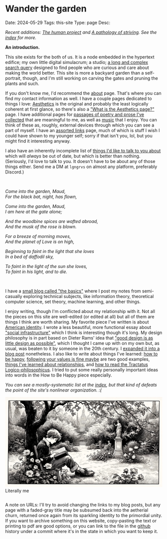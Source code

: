 # Wander the garden
Date: 2024-05-29
Tags: this-site
Type: page
Desc: 

*Recent additions: [The human project](/the-human-project) and [A pathology of striving](/striving). See the [index](/index) for more.*

**An introduction.** 

This site exists for the both of us. It is a node embedded in the hypertext edifice; my own little digital simulacrum; a studio; [a long and complex search query](https://www.henrikkarlsson.xyz/p/search-query) designed to find people who are curious and care about making the world better. This site is more a backyard garden than a self-portrait, though, and I'm still working on carving the gates and pruning the plants and such. 

If you don't know me, I'd recommend the [about](about) page. That's where you can find my contact information as well. I have a couple pages dedicated to things I love: [Aesthetics](aesthetics) is the original and probably the least logically coherent at first glance, so there's also a ["What is the Aesthetics page?"](aesthetics-what) page. I have additional pages for [passages of poetry and prose I've collected](passages) that are meaningful to me, as well as [music](music) that I enjoy. You can think of these as, roughly, external devices through which you can see a part of myself. I have an [assorted links](links-july-2024.md) page, much of which is stuff I wish I could have shown to my younger self; sorry if that isn't you, lol, but you might find it interesting anyway.

I also have an inherently incomplete list of [things I'd like to talk to you about](conversation-topics) which will *always* be out of date, but which is better than nothing. (Seriously, I'd love to talk to you. It doesn't have to be about any of those things either. Send me a DM at `lgngrvs` on almost any platform, preferably Discord.)

<br class="desktop-only">
<div id="wander-poem">
<p><em>Come into the garden, Maud,</em><br>
<em>For the black bat, night, has flown,</em>  </p>
<p><em>Come into the garden, Maud,</em><br>
<em>I am here at the gate alone;</em>  </p>
<p><em>And the woodbine spices are wafted abroad,</em><br>
<em>And the musk of the rose is blown.</em>  </p>
<p><em>For a breeze of morning moves,</em><br>
<em>And the planet of Love is on high,</em>  </p>
<p><em>Beginning to faint in the light that she loves</em><br>
<em>In a bed of daffodil sky,</em>  </p>
<p><em>To faint in the light of the sun she loves,</em><br>
<em>To faint in his light, and to die.</em></p>
</div>
<br>

I have a [small blog called "the basics"](https://technical.logangraves.com/) where I post my notes from semi-casually exploring technical subjects, like information theory, theoretical computer science, set theory, machine learning, and other things. 

I enjoy writing, though I'm conflicted about my relationship with it. Not all the pieces on this site are well-edited (or edited at all) but all of them are things I think are worth sharing. My favorite piece I've written is about [American identity](july-4). I wrote a less beautiful, more functional essay about ["social infrastructure"](social-infrastructure) which I think is interesting though it's long. My design philosophy is in part based on Dieter Rams' idea that ["good design is as little design as possible"](https://en.wikipedia.org/wiki/Dieter_Rams#Ten_Principles_of_Good_design), which I thought I came up with on my own but, as usual, was beaten to it by someone in the 20th century. I [expanded it into a blog post](less-design) nonetheless. I also like to write about things I've learned: [how to be happy](how-to-be-happy), [following your values is fine maybe](everything-is-good) are two good examples, [things I've learned about relationships](relationships), and [how to read the Tractatus Logico-philosophicus](tractatus). I tried to put some really personally important ideas into words in the How to Be Happy piece especially.

*You can see a mostly-systematic list at the [index](/index), but that kind of defeats the point of the site's nonlinear organization. :(*


<img class="page-img" src="static/images/wander.webp">
<p class="center" style="position: relative; top: -1em;">Literally me</p>

A note on URLs: I'll try to avoid changing the links to my blog posts, but any page with a faded-gray title may be subsumed back into the aetherial churn, returned once again from its sparkling identity to the primordial unity. If you want to archive something on this website, copy-pasting the text or printing to pdf are good options, or you can link to the file in the [github](https://github.com/lgngrvs/logangraves.com) history under a commit where it's in the state in which you want to keep it.